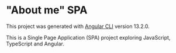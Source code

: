 # "About me" SPA

This project was generated with [Angular CLI](https://github.com/angular/angular-cli) version 13.2.0.

This is a Single Page Application (SPA) project exploring JavaScript, TypeScript and Angular.
